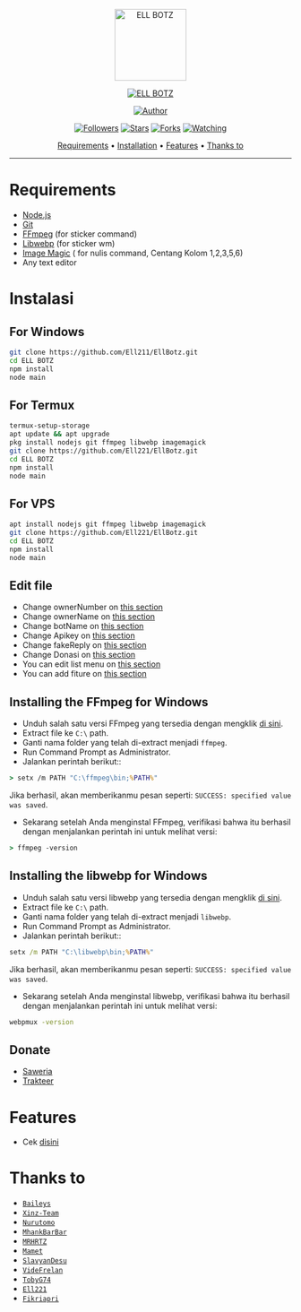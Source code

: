 <p align="center">
<img src="https://raw.githubusercontent.com/Ell221/EllBotz/main/media/Itsuki.jpg" alt="ELL BOTZ" width="128" height="128"/>
</p>
<p align="center">
<a href="#"><img title="ELL BOTZ" src="https://img.shields.io/badge/ELL BOTZ-green?colorA=%23ff0000&colorB=%23017e40&style=for-the-badge"></a>
</p>
<p align="center">
<a href="https://github.com/Ell"><img title="Author" src="https://img.shields.io/badge/Author-Ell-red.svg?style=for-the-badge&logo=github"></a>
</p>
<p align="center">
<a href="https://github.com/El221/followers"><img title="Followers" src="https://img.shields.io/github/followers/Ell?color=blue&style=flat-square"></a>
<a href="https://github.com/El221/megumikato2/stargazers/"><img title="Stars" src="https://img.shields.io/github/stars/El221/EllBotz?color=red&style=flat-square"></a>
<a href="https://github.com/El221/megumikato2/network/members"><img title="Forks" src="https://img.shields.io/github/forks/El221/EllBotz?color=red&style=flat-square"></a>
<a href="https://github.com/El221/megumikato2/watchers"><img title="Watching" src="https://img.shields.io/github/watchers/El221/EllBotz?label=Watchers&color=blue&style=flat-square"></a>
</p>

<p align="center">
  <a href="https://github.com/El221/EllBotz#requirements">Requirements</a> •
  <a href="https://github.com/El221/EllBotz#instalasi">Installation</a> •
  <a href="https://github.com/El221/EllBotzt#features">Features</a> •
  <a href="https://github.com/El221/EllBotz#thanks-to">Thanks to</a>
</p>
</div>


---



# Requirements
* [Node.js](https://nodejs.org/en/)
* [Git](https://git-scm.com/downloads)
* [FFmpeg](https://github.com/BtbN/FFmpeg-Builds/releases/download/autobuild-2020-12-08-13-03/ffmpeg-n4.3.1-26-gca55240b8c-win64-gpl-4.3.zip) (for sticker command)
* [Libwebp](https://developers.google.com/speed/webp/download) (for sticker wm)
* [Image Magic](https://imagemagick.org/script/download.php) ( for nulis command, Centang Kolom 1,2,3,5,6)
* Any text editor

# Instalasi
## For Windows
```bash
git clone https://github.com/Ell211/EllBotz.git
cd ELL BOTZ
npm install
node main
```
## For Termux
```bash
termux-setup-storage
apt update && apt upgrade
pkg install nodejs git ffmpeg libwebp imagemagick
git clone https://github.com/Ell221/EllBotz.git
cd ELL BOTZ
npm install
node main
```

## For VPS
```bash
apt install nodejs git ffmpeg libwebp imagemagick
git clone https://github.com/Ell221/EllBotz.git
cd ELL BOTZ
npm install
node main
```

## Edit file
- Change ownerNumber on [this section](https://github.com/Ell221/EllBotz/blob/8d32fc24d9252517e995d19046fe06ca4b983055/config.json#L2)
- Change ownerName on [this section](https://github.com/Ell221/EllBotz/blob/8d32fc24d9252517e995d19046fe06ca4b983055/config.json#L3)
- Change botName on [this section](https://github.com/Ell221/EllBotz/blob/8d32fc24d9252517e995d19046fe06ca4b983055/config.json#L6)
- Change Apikey on [this section](https://github.com/Ell221/EllBotz/blob/8d32fc24d9252517e995d19046fe06ca4b983055/config.json#L8)
- Change fakeReply on [this section](https://github.com/Ell221/EllBotz/blob/8d32fc24d9252517e995d19046fe06ca4b983055/config.json#L9)
- Change Donasi on [this section](https://github.com/Ell221/EllBotz/blob/8d32fc24d9252517e995d19046fe06ca4b983055/config.json#L12)
- You can edit list menu on [this section](https://github.com/Ell221/EllBotz/blob/8d32fc24d9252517e995d19046fe06ca4b983055/message/help.js#L147)
- You can add fiture on [this section](https://github.com/Ell221/EllBotz/blob/main/message/xinz.js)


## Installing the FFmpeg for Windows
* Unduh salah satu versi FFmpeg yang tersedia dengan mengklik [di sini](https://www.gyan.dev/ffmpeg/builds/).
* Extract file ke `C:\` path.
* Ganti nama folder yang telah di-extract menjadi `ffmpeg`.
* Run Command Prompt as Administrator.
* Jalankan perintah berikut::
```cmd
> setx /m PATH "C:\ffmpeg\bin;%PATH%"
```
Jika berhasil, akan memberikanmu pesan seperti: `SUCCESS: specified value was saved`.
* Sekarang setelah Anda menginstal FFmpeg, verifikasi bahwa itu berhasil dengan menjalankan perintah ini untuk melihat versi:
```cmd
> ffmpeg -version
```


## Installing the libwebp for Windows
* Unduh salah satu versi libwebp yang tersedia dengan mengklik [di sini](https://developers.google.com/speed/webp/download).
* Extract file ke `C:\` path.
* Ganti nama folder yang telah di-extract menjadi `libwebp`.
* Run Command Prompt as Administrator.
* Jalankan perintah berikut::
```cmd
setx /m PATH "C:\libwebp\bin;%PATH%"
```
Jika berhasil, akan memberikanmu pesan seperti: `SUCCESS: specified value was saved`.
* Sekarang setelah Anda menginstal libwebp, verifikasi bahwa itu berhasil dengan menjalankan perintah ini untuk melihat versi:
```cmd
webpmux -version
```

## Donate
- [Saweria](https://saweria.co/aqulzz)
- [Trakteer](https://trakteer.id/aqulzz)

# Features
- Cek [disini](https://github.com/Xinz-Team/XinzBot/blob/main/message/help.js)

# Thanks to
* [`Baileys`](https://github.com/adiwajshing/Baileys)
* [`Xinz-Team`](https://github.com/Xinz-Team)
* [`Nurutomo`](https://github.com/Nurutomo)
* [`MhankBarBar`](https://github.com/MhankBarBar)
* [`MRHRTZ`](https://github.com/MRHRTZ)
* [`Mamet`](https://github.com/mamet8/)
* [`SlavyanDesu`](https://github.com/SlavyanDesu)
* [`VideFrelan`](https://github.com/VideFrelan)
* [`TobyG74`](https://github.com/TobyG74)
* [`Ell221`](https://github.com/Ell221)
* [`Fikriapri`](https://github.com/Fikriapri)
